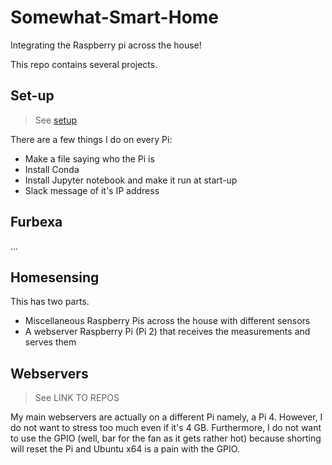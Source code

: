 # Somewhat-Smart-Home
Integrating the Raspberry pi across the house!

This repo contains several projects.

## Set-up

> See [setup](setup.md)

There are a few things I do on every Pi:

* Make a file saying who the Pi is
* Install Conda
* Install Jupyter notebook and make it run at start-up
* Slack message of it's IP address

## Furbexa
...

## Homesensing
This has two parts.

* Miscellaneous Raspberry Pis across the house with different sensors
* A webserver Raspberry Pi (Pi 2) that receives the measurements and serves them

## Webservers


> See LINK TO REPOS

My main webservers are actually on a different Pi namely, a Pi 4.
However, I do not want to stress too much even if it's 4 GB.
Furthermore, I do not want to use the GPIO (well, bar for the fan as it gets rather hot)
because shorting will reset the Pi and Ubuntu x64 is a pain with the GPIO.




